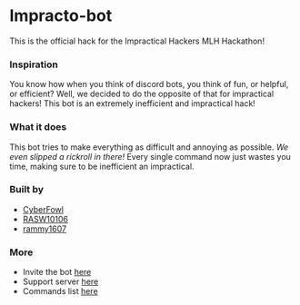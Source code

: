 # Impracto-bot

This is the official hack for the Impractical Hackers MLH Hackathon!

### Inspiration

You know how when you think of discord bots, you think of fun, or helpful, or efficient? Well, we decided to do the opposite of that for impractical hackers! This bot is an extremely inefficient and impractical hack!

### What it does

This bot tries to make everything as difficult and annoying as possible. *We even slipped a rickroll in there!* Every single command now just wastes you time, making sure to be inefficient an impractical.

### Built by

- [CyberFowl](https://github.com/CyberFowl)
- [RASW10106](https://github.com/RASW10106)
- [rammy1607](https://github.com/rammy1607)

### More

- Invite the bot [here](https://discord.com/api/oauth2/authorize?client_id=807365537201127494&permissions=1074261056&scope=bot)
- Support server [here](https://discord.gg/kbS5wa8D7M)
- Commands list [here](https://docs.google.com/document/d/1DlGVVHw22HsB539Swe0muuW1-HK7eroEUemncS0cNRI/edit?usp=sharing)
